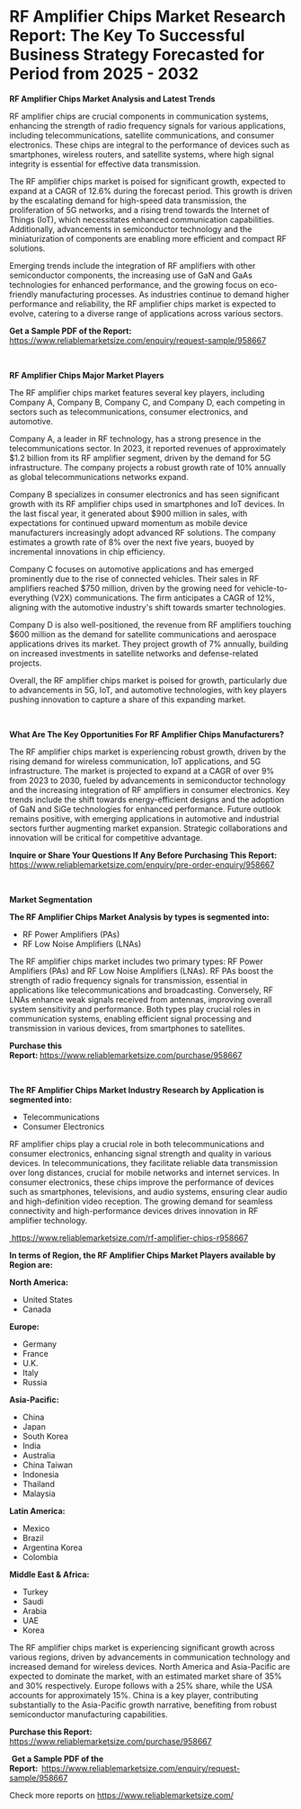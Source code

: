 <p><h1>RF Amplifier Chips Market Research Report: The Key To Successful Business Strategy Forecasted for Period from 2025 - 2032</h1></p><p><strong>RF Amplifier Chips Market Analysis and Latest Trends</strong></p>
<p><p>RF amplifier chips are crucial components in communication systems, enhancing the strength of radio frequency signals for various applications, including telecommunications, satellite communications, and consumer electronics. These chips are integral to the performance of devices such as smartphones, wireless routers, and satellite systems, where high signal integrity is essential for effective data transmission.</p><p>The RF amplifier chips market is poised for significant growth, expected to expand at a CAGR of 12.6% during the forecast period. This growth is driven by the escalating demand for high-speed data transmission, the proliferation of 5G networks, and a rising trend towards the Internet of Things (IoT), which necessitates enhanced communication capabilities. Additionally, advancements in semiconductor technology and the miniaturization of components are enabling more efficient and compact RF solutions.</p><p>Emerging trends include the integration of RF amplifiers with other semiconductor components, the increasing use of GaN and GaAs technologies for enhanced performance, and the growing focus on eco-friendly manufacturing processes. As industries continue to demand higher performance and reliability, the RF amplifier chips market is expected to evolve, catering to a diverse range of applications across various sectors.</p></p>
<p><strong>Get a Sample PDF of the Report:&nbsp;</strong> <a href="https://www.reliablemarketsize.com/enquiry/request-sample/958667?utm_campaign=2442&utm_medium=2&utm_source=Github&utm_content=ia&utm_term=21032025&utm_id=rf-amplifier-chips">https://www.reliablemarketsize.com/enquiry/request-sample/958667</a></p>
<p>&nbsp;</p>
<p><strong>RF Amplifier Chips Major Market Players</strong></p>
<p><p>The RF amplifier chips market features several key players, including Company A, Company B, Company C, and Company D, each competing in sectors such as telecommunications, consumer electronics, and automotive.</p><p>Company A, a leader in RF technology, has a strong presence in the telecommunications sector. In 2023, it reported revenues of approximately $1.2 billion from its RF amplifier segment, driven by the demand for 5G infrastructure. The company projects a robust growth rate of 10% annually as global telecommunications networks expand.</p><p>Company B specializes in consumer electronics and has seen significant growth with its RF amplifier chips used in smartphones and IoT devices. In the last fiscal year, it generated about $900 million in sales, with expectations for continued upward momentum as mobile device manufacturers increasingly adopt advanced RF solutions. The company estimates a growth rate of 8% over the next five years, buoyed by incremental innovations in chip efficiency.</p><p>Company C focuses on automotive applications and has emerged prominently due to the rise of connected vehicles. Their sales in RF amplifiers reached $750 million, driven by the growing need for vehicle-to-everything (V2X) communications. The firm anticipates a CAGR of 12%, aligning with the automotive industry's shift towards smarter technologies.</p><p>Company D is also well-positioned, the revenue from RF amplifiers touching $600 million as the demand for satellite communications and aerospace applications drives its market. They project growth of 7% annually, building on increased investments in satellite networks and defense-related projects.</p><p>Overall, the RF amplifier chips market is poised for growth, particularly due to advancements in 5G, IoT, and automotive technologies, with key players pushing innovation to capture a share of this expanding market.</p></p>
<p>&nbsp;</p>
<p><strong>What Are The Key Opportunities For RF Amplifier Chips Manufacturers?</strong></p>
<p><p>The RF amplifier chips market is experiencing robust growth, driven by the rising demand for wireless communication, IoT applications, and 5G infrastructure. The market is projected to expand at a CAGR of over 9% from 2023 to 2030, fueled by advancements in semiconductor technology and the increasing integration of RF amplifiers in consumer electronics. Key trends include the shift towards energy-efficient designs and the adoption of GaN and SiGe technologies for enhanced performance. Future outlook remains positive, with emerging applications in automotive and industrial sectors further augmenting market expansion. Strategic collaborations and innovation will be critical for competitive advantage.</p></p>
<p><strong>Inquire or Share Your Questions If Any Before Purchasing This Report:</strong> <a href="https://www.reliablemarketsize.com/enquiry/pre-order-enquiry/958667?utm_campaign=2442&utm_medium=2&utm_source=Github&utm_content=ia&utm_term=21032025&utm_id=rf-amplifier-chips">https://www.reliablemarketsize.com/enquiry/pre-order-enquiry/958667</a></p>
<p>&nbsp;</p>
<p><strong>Market Segmentation</strong></p>
<p><strong>The RF Amplifier Chips Market Analysis by types is segmented into:</strong></p>
<p><ul><li>RF Power Amplifiers (PAs)</li><li>RF Low Noise Amplifiers (LNAs)</li></ul></p>
<p><p>The RF amplifier chips market includes two primary types: RF Power Amplifiers (PAs) and RF Low Noise Amplifiers (LNAs). RF PAs boost the strength of radio frequency signals for transmission, essential in applications like telecommunications and broadcasting. Conversely, RF LNAs enhance weak signals received from antennas, improving overall system sensitivity and performance. Both types play crucial roles in communication systems, enabling efficient signal processing and transmission in various devices, from smartphones to satellites.</p></p>
<p><strong>Purchase this Report:&nbsp;</strong><a href="https://www.reliablemarketsize.com/purchase/958667?utm_campaign=2442&utm_medium=2&utm_source=Github&utm_content=ia&utm_term=21032025&utm_id=rf-amplifier-chips">https://www.reliablemarketsize.com/purchase/958667</a></p>
<p>&nbsp;</p>
<p><strong>The RF Amplifier Chips Market Industry Research by Application is segmented into:</strong></p>
<p><ul><li>Telecommunications</li><li>Consumer Electronics</li></ul></p>
<p><p>RF amplifier chips play a crucial role in both telecommunications and consumer electronics, enhancing signal strength and quality in various devices. In telecommunications, they facilitate reliable data transmission over long distances, crucial for mobile networks and internet services. In consumer electronics, these chips improve the performance of devices such as smartphones, televisions, and audio systems, ensuring clear audio and high-definition video reception. The growing demand for seamless connectivity and high-performance devices drives innovation in RF amplifier technology.</p></p>
<p><a href="https://www.reliablemarketsize.com/rf-amplifier-chips-r958667?utm_campaign=2442&utm_medium=2&utm_source=Github&utm_content=ia&utm_term=21032025&utm_id=rf-amplifier-chips">&nbsp;https://www.reliablemarketsize.com/rf-amplifier-chips-r958667</a></p>
<p><strong>In terms of Region, the RF Amplifier Chips Market Players available by Region are:</strong></p>
<p>
    <p> <strong> North America: </strong>
        <ul>
            <li>United States</li>
            <li>Canada</li>
        </ul>
        </p> 
    <p> <strong> Europe: </strong>
        <ul>
            <li>Germany</li>
            <li>France</li>
            <li>U.K.</li>
            <li>Italy</li>
            <li>Russia</li>
        </ul>
        </p> 
    <p> <strong> Asia-Pacific: </strong>
        <ul>
            <li>China</li>
            <li>Japan</li>
            <li>South Korea</li>
            <li>India</li>
            <li>Australia</li>
            <li>China Taiwan</li>
            <li>Indonesia</li>
            <li>Thailand</li>
            <li>Malaysia</li>
        </ul>
        </p> 
    <p> <strong> Latin America: </strong>
        <ul>
            <li>Mexico</li>
            <li>Brazil</li>
            <li>Argentina Korea</li>
            <li>Colombia</li>
        </ul>
        </p> 
    <p> <strong> Middle East & Africa: </strong>
        <ul>
            <li>Turkey</li>
            <li>Saudi</li>
            <li>Arabia</li>
            <li>UAE</li>
            <li>Korea</li>
        </ul>
    </p>
    </p>
<p><p>The RF amplifier chips market is experiencing significant growth across various regions, driven by advancements in communication technology and increased demand for wireless devices. North America and Asia-Pacific are expected to dominate the market, with an estimated market share of 35% and 30% respectively. Europe follows with a 25% share, while the USA accounts for approximately 15%. China is a key player, contributing substantially to the Asia-Pacific growth narrative, benefiting from robust semiconductor manufacturing capabilities.</p></p>
<p><strong>Purchase this Report: </strong><a href="https://www.reliablemarketsize.com/purchase/958667?utm_campaign=2442&utm_medium=2&utm_source=Github&utm_content=ia&utm_term=21032025&utm_id=rf-amplifier-chips">https://www.reliablemarketsize.com/purchase/958667</a></p>
<p>&nbsp;<strong>Get a Sample PDF of the Report:&nbsp;&nbsp;</strong><a href="https://www.reliablemarketsize.com/enquiry/request-sample/958667?utm_campaign=2442&utm_medium=2&utm_source=Github&utm_content=ia&utm_term=21032025&utm_id=rf-amplifier-chips">https://www.reliablemarketsize.com/enquiry/request-sample/958667</a></p>
<p><strong></strong></p>
<p>Check more reports on <a href="https://www.reliablemarketsize.com/?utm_campaign=2442&utm_medium=2&utm_source=Github&utm_content=ia&utm_term=21032025&utm_id=rf-amplifier-chips">https://www.reliablemarketsize.com/</a></p>